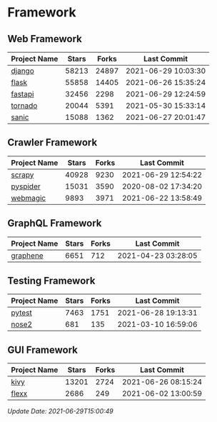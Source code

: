 # Framework

## Web Framework
| Project Name | Stars | Forks | Last Commit |
| ------------ | ----- | ----- | ----------- |
| [django](https://github.com/django/django) | 58213 | 24897 | 2021-06-29 10:03:30 |
| [flask](https://github.com/pallets/flask) | 55858 | 14405 | 2021-06-26 15:35:24 |
| [fastapi](https://github.com/tiangolo/fastapi) | 32456 | 2298 | 2021-06-29 12:24:59 |
| [tornado](https://github.com/tornadoweb/tornado) | 20044 | 5391 | 2021-05-30 15:33:14 |
| [sanic](https://github.com/sanic-org/sanic) | 15088 | 1362 | 2021-06-27 20:01:47 |

## Crawler Framework
| Project Name | Stars | Forks | Last Commit |
| ------------ | ----- | ----- | ----------- |
| [scrapy](https://github.com/scrapy/scrapy) | 40928 | 9230 | 2021-06-29 12:54:22 |
| [pyspider](https://github.com/binux/pyspider) | 15031 | 3590 | 2020-08-02 17:34:20 |
| [webmagic](https://github.com/code4craft/webmagic) | 9893 | 3971 | 2021-06-22 13:58:49 |

## GraphQL Framework
| Project Name | Stars | Forks | Last Commit |
| ------------ | ----- | ----- | ----------- |
| [graphene](https://github.com/graphql-python/graphene) | 6651 | 712 | 2021-04-23 03:28:05 |

## Testing Framework
| Project Name | Stars | Forks | Last Commit |
| ------------ | ----- | ----- | ----------- |
| [pytest](https://github.com/pytest-dev/pytest) | 7463 | 1751 | 2021-06-28 19:13:31 |
| [nose2](https://github.com/nose-devs/nose2) | 681 | 135 | 2021-03-10 16:59:06 |

## GUI Framework
| Project Name | Stars | Forks | Last Commit |
| ------------ | ----- | ----- | ----------- |
| [kivy](https://github.com/kivy/kivy) | 13201 | 2724 | 2021-06-26 08:15:24 |
| [flexx](https://github.com/flexxui/flexx) | 2686 | 249 | 2021-06-02 13:00:59 |

*Update Date: 2021-06-29T15:00:49*